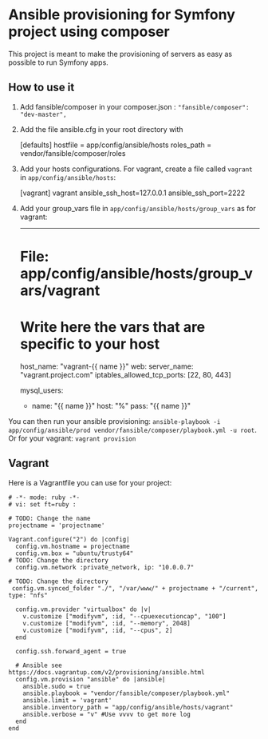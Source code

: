 # Ansible provisioning for Symfony project using composer
This project is meant to make the provisioning of servers as easy as possible to run Symfony apps.

## How to use it

1) Add fansible/composer in your composer.json : `"fansible/composer": "dev-master",`

2) Add the file ansible.cfg in your root directory with

    [defaults]
    hostfile = app/config/ansible/hosts
    roles_path = vendor/fansible/composer/roles

3) Add your hosts configurations. For vagrant, create a file called `vagrant` in `app/config/ansible/hosts`:
    
    [vagrant]
    vagrant ansible_ssh_host=127.0.0.1 ansible_ssh_port=2222

4) Add your group_vars file in `app/config/ansible/hosts/group_vars` as for vagrant:

    ---
    # File: app/config/ansible/hosts/group_vars/vagrant

    # Write here the vars that are specific to your host
    host_name: "vagrant-{{ name }}"
    web:
        server_name: "vagrant.project.com"
    iptables_allowed_tcp_ports: [22, 80, 443]

    mysql_users:
      - name: "{{ name }}"
        host: "%"
        pass: "{{ name }}"

You can then run your ansible provisioning: `ansible-playbook -i app/config/ansible/prod vendor/fansible/composer/playbook.yml -u root`.
Or for your vagrant: `vagrant provision`

## Vagrant

Here is a Vagrantfile you can use for your project:

    # -*- mode: ruby -*-
    # vi: set ft=ruby :

    # TODO: Change the name
    projectname = 'projectname'

    Vagrant.configure("2") do |config|
      config.vm.hostname = projectname
      config.vm.box = "ubuntu/trusty64"
    # TODO: Change the directory
      config.vm.network :private_network, ip: "10.0.0.7"

    # TODO: Change the directory
     config.vm.synced_folder "./", "/var/www/" + projectname + "/current", type: "nfs"

      config.vm.provider "virtualbox" do |v|
        v.customize ["modifyvm", :id, "--cpuexecutioncap", "100"]
        v.customize ["modifyvm", :id, "--memory", 2048]
        v.customize ["modifyvm", :id, "--cpus", 2]
      end

      config.ssh.forward_agent = true

      # Ansible see https://docs.vagrantup.com/v2/provisioning/ansible.html
      config.vm.provision "ansible" do |ansible|
        ansible.sudo = true
        ansible.playbook = "vendor/fansible/composer/playbook.yml"
        ansible.limit = 'vagrant'
        ansible.inventory_path = "app/config/ansible/hosts/vagrant"
        ansible.verbose = "v" #Use vvvv to get more log
      end
    end
